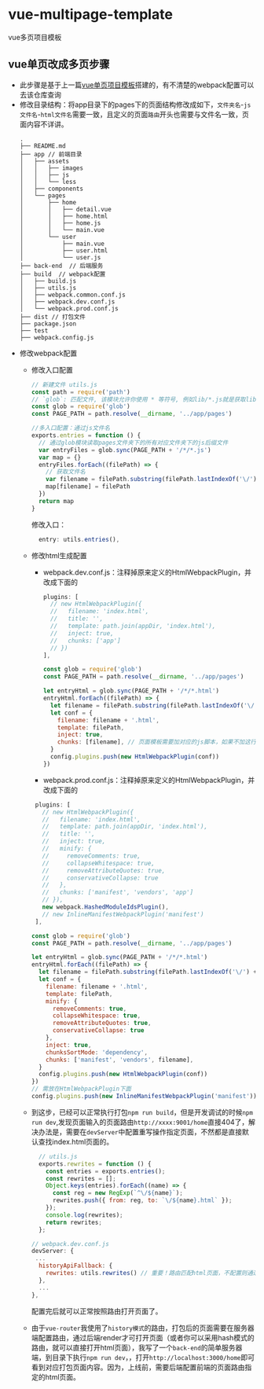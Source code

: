 # vue-multipage-template
vue多页项目模板

## vue单页改成多页步骤
- 此步骤是基于上一篇[vue单页项目模板](https://github.com/xurna/vue-template)搭建的，有不清楚的webpack配置可以去该仓库查询
- 修改目录结构：将app目录下的pages下的页面结构修改成如下，`文件夹名`-`js文件名`-`html文件名`需要一致，且定义的页面`路由`开头也需要与文件名一致，页面内容不详讲。
  ```
  .
  ├── README.md
  ├── app // 前端目录
  │   ├── assets
  │   │   ├── images
  │   │   ├── js
  │   │   └── less
  │   ├── components
  │   └── pages
  │       ├── home
  │       │   ├── detail.vue
  │       │   ├── home.html
  │       │   ├── home.js
  │       │   └── main.vue
  │       └── user
  │           ├── main.vue
  │           ├── user.html
  │           └── user.js
  ├── back-end  // 后端服务
  ├── build  // webpack配置
  │   ├── build.js
  │   ├── utils.js
  │   ├── webpack.common.conf.js
  │   ├── webpack.dev.conf.js
  │   └── webpack.prod.conf.js
  ├── dist // 打包文件
  ├── package.json
  ├── test
  ├── webpack.config.js
  ```
- 修改webpack配置
  - 修改入口配置
    ```js
    // 新建文件 utils.js
    const path = require('path')
    // `glob`: 匹配文件, 该模块允许你使用 * 等符号, 例如lib/*.js就是获取lib文件夹下的所有js后缀名的文件
    const glob = require('glob')
    const PAGE_PATH = path.resolve(__dirname, '../app/pages')

    //多入口配置：通过js文件名
    exports.entries = function () {
      // 通过glob模块读取pages文件夹下的所有对应文件夹下的js后缀文件
      var entryFiles = glob.sync(PAGE_PATH + '/*/*.js')
      var map = {}
      entryFiles.forEach((filePath) => {
        // 获取文件名
        var filename = filePath.substring(filePath.lastIndexOf('\/') + 1, filePath.lastIndexOf('.'))
        map[filename] = filePath
      })
      return map
    }
    ```
    修改入口：
    ```js
      entry: utils.entries(),
    ```
    
  - 修改html生成配置
    - webpack.dev.conf.js：注释掉原来定义的HtmlWebpackPlugin，并改成下面的
      ```js
      plugins: [
        // new HtmlWebpackPlugin({
        //   filename: 'index.html',
        //   title: '',
        //   template: path.join(appDir, 'index.html'),
        //   inject: true,
        //   chunks: ['app']
        // })
      ],
      ```
      ```js
      const glob = require('glob')
      const PAGE_PATH = path.resolve(__dirname, '../app/pages')

      let entryHtml = glob.sync(PAGE_PATH + '/*/*.html')
      entryHtml.forEach((filePath) => {
        let filename = filePath.substring(filePath.lastIndexOf('\/') + 1, filePath.lastIndexOf('.'))
        let conf = {
          filename: filename + '.html',
          template: filePath,
          inject: true,
          chunks: [filename], // 页面模板需要加对应的js脚本，如果不加这行则每个页面都会引入所有的js脚本
        }
        config.plugins.push(new HtmlWebpackPlugin(conf))
      })
      ```
    - webpack.prod.conf.js：注释掉原来定义的HtmlWebpackPlugin，并改成下面的
     ```js
      plugins: [
        // new HtmlWebpackPlugin({
        //   filename: 'index.html', 
        //   template: path.join(appDir, 'index.html'),
        //   title: '',
        //   inject: true,
        //   minify: {
        //     removeComments: true,
        //     collapseWhitespace: true,
        //     removeAttributeQuotes: true,
        //     conservativeCollapse: true
        //   },
        //   chunks: ['manifest', 'vendors', 'app']
        // }),
        new webpack.HashedModuleIdsPlugin(),
        // new InlineManifestWebpackPlugin('manifest') 
      ],
      ```
      ```js
      const glob = require('glob')
      const PAGE_PATH = path.resolve(__dirname, '../app/pages')

      let entryHtml = glob.sync(PAGE_PATH + '/*/*.html')
      entryHtml.forEach((filePath) => {
        let filename = filePath.substring(filePath.lastIndexOf('\/') + 1, filePath.lastIndexOf('.'))
        let conf = {
          filename: filename + '.html', 
          template: filePath,
          minify: {
            removeComments: true,
            collapseWhitespace: true,
            removeAttributeQuotes: true,
            conservativeCollapse: true
          },
          inject: true,
          chunksSortMode: 'dependency',
          chunks: ['manifest', 'vendors', filename],
        }
        config.plugins.push(new HtmlWebpackPlugin(conf))
      })
      // 需放在HtmlWebpackPlugin下面
      config.plugins.push(new InlineManifestWebpackPlugin('manifest'))
      ```
  - 到这步，已经可以正常执行打包`npm run build`，但是开发调试的时候`npm run dev`,发现页面输入的页面路由`http://xxxx:9001/home`直接404了，解决办法是，需要在`devServer`中配置重写操作指定页面，不然都是直接默认查找index.html页面的。
    ```js
      // utils.js
      exports.rewrites = function () {
        const entries = exports.entries();
        const rewrites = [];
        Object.keys(entries).forEach((name) => {
          const reg = new RegExp(`^\/${name}`);
          rewrites.push({ from: reg, to: `\/${name}.html` });
        });
        console.log(rewrites);
        return rewrites;
      };
    ```
    ```js
    // webpack.dev.conf.js
    devServer: {
     ...
      historyApiFallback: {
        rewrites: utils.rewrites() // 重要！路由匹配html页面，不配置则通过路由找不到页面
      }, 
      ...
    },

    ```
    配置完后就可以正常按照路由打开页面了。

  - 由于`vue-router`我使用了`history模式`的路由，打包后的页面需要在服务器端配置路由，通过后端render才可打开页面（或者你可以采用hash模式的路由，就可以直接打开html页面），我写了一个`back-end`的简单服务器端，到目录下执行`npm run dev`，，打开`http://localhost:3000/home`即可看到对应打包页面内容。因为，上线前，需要后端配置前端的页面路由指定的html页面。
